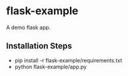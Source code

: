 # flask-example

A demo flask app.

Installation Steps
-----------------------

- pip install -r flask-example/requirements.txt
- python flask-example/app.py